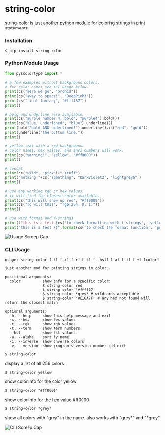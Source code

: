 # string-color   
   
string-color is just another python module for coloring strings in print statements.   
   
### Installation   
   
`$ pip install string-color`   
   
### Python Module Usage   
   
```python   
from pyscolortype import * 
   
# a few examples without background colors.   
# for color names see CLI usage below.   
print(cs("here we go", "orchid"))   
print(cs("away to space!", "DeepPink3"))   
print(cs("final fantasy", "#ffff87"))   
print()  

# bold and underline also available.  
print(cs("purple number 4, bold", "purple4").bold())  
print(cs("blue, underlined", "blue").underline())  
print(bold("bold AND underlined!").underline().cs("red", "gold"))
print(underline("the bottom line."))
print()

# yellow text with a red background.   
# color names, hex values, and ansi numbers will work.   
print(cs("warning!", "yellow", "#ff0000")) 
print()

# concat
print(cs("wild", "pink")+" stuff")
print("nothing "+cs("something", "DarkViolet2", "lightgrey6"))
print()

# use any working rgb or hex values.
# it will find the closest color available.
print(cs("this will show up red", "#ff0009"))
print(cs("so will this", "rgb(254, 0, 1)"))
print()

# use with format and f-strings
print(f"this is a test {cs('to check formatting with f-strings', 'yellow', 'grey').bold().underline()}")
print("this is a test {}".format(cs('to check the format function', 'purple', 'lightgrey11').bold().underline()))
```   
  
![Usage Screep Cap][screencap]

[screencap]: https://believe-it-or-not-im-walking-on-air.s3.amazonaws.com/sc-screen-cap.jpg "Usage Screen Cap"
  
### CLI Usage     
   
```
usage: string-color [-h] [-x] [-r] [-t] [--hsl] [-a] [-i] [-v] [color]

just another mod for printing strings in color.

positional arguments:
  color          show info for a specific color:
                 $ string-color red
                 $ string-color '#ffff87'
                 $ string-color *grey* # wildcards acceptable
                 $ string-color '#E16A7F' # any hex not found will return the closest match

optional arguments:
  -h, --help     show this help message and exit
  -x, --hex      show hex values
  -r, --rgb      show rgb values
  -t, --term     show term numbers
  --hsl          show hsl values
  -a, --alpha    sort by name
  -i, --inverse  show inverse colors
  -v, --version  show program's version number and exit
```  
  
`$ string-color`   
   
display a list of all 256 colors   
   
`$ string-color yellow`   
   
show color info for the color yellow   
   
`$ string-color "#ff0000"`   
   
show color info for the hex value #ff0000   
   
`$ string-color *grey*`  
  
show all colors with "grey" in the name. also works with "grey\*" and "\*grey"  
  
![CLI Screep Cap][cliscreencap]  
  
[cliscreencap]: https://believe-it-or-not-im-walking-on-air.s3.amazonaws.com/sc-screen-cap2.jpg  "CLI Screen Cap"  
  

